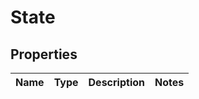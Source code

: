 # State

## Properties

|Name | Type | Description | Notes|
|------------ | ------------- | ------------- | -------------|


